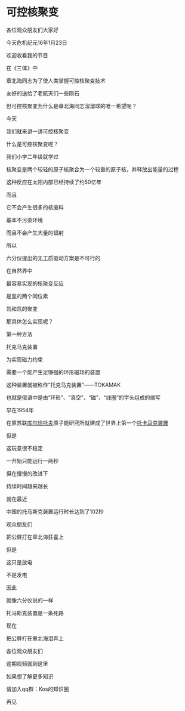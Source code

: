 # 可控核聚变

各位观众朋友们大家好

今天危机纪元16年1月23日

欢迎收看我的节目

在《三体》中

章北海同志为了使人类掌握可控核聚变技术

友好的送给了老航天们一些陨石

但可控核聚变为什么是章北海同志溜溜球的唯一希望呢？

今天

我们就来讲一讲可控核聚变

什么是可控核聚变呢？

我们小学二年级就学过

核聚变是两个较轻的原子核聚合为一个较重的原子核，并释放出能量的过程

这种反应在太阳内部已经持续了约50亿年

而且

它不会产生很多的核废料

基本不污染环境

而且不会产生大量的辐射

所以

六分仪提出的无工质驱动方案是不可行的

在自然界中

最容易实现的核聚变反应

是氢的两个同位素

氘和氚的聚变

那具体怎么实现呢？

第一种方法

托克马克装置

为实现磁力约束

需要一个能产生足够强的环形磁场的装置

这种装置就被称作“托克马克装置”——TOKAMAK

也就是俄语中是由“环形”、“真空”、“磁”、“线圈”的字头组成的缩写

早在1954年

在原苏联[库尔恰托夫](https://baike.baidu.com/item/%E5%BA%93%E5%B0%94%E6%81%B0%E6%89%98%E5%A4%AB)原子能研究所就建成了世界上第一个[托卡马克装置](https://baike.baidu.com/item/%E6%89%98%E5%8D%A1%E9%A9%AC%E5%85%8B%E8%A3%85%E7%BD%AE)

但是

这玩意很不稳定

一开始只能运行一两秒

但在慢慢的改进下

持续时间越来越长

就在最近

中国的托马斯克装置运行时长达到了102秒

观众朋友们

把公屏打在章北海狂喜上

但是

这只是放电

不是发电

因此

就像六分仪说的一样

托马斯克装置是一条死路

现在

把公屏打在章北海泪奔上

各位观众朋友们

这期视频就到这里

如果想了解更多知识

请加入qq群：Kos的知识圈

再见